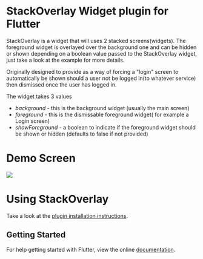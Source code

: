 # StackOverlay Widget plugin for Flutter

StackOverlay is a widget that will uses 2 stacked screens(widgets). The foreground widget is overlayed over the background one and can be hidden or shown depending on a boolean value passed to the StackOverlay widget, just take a look at the example for more details.

Originally designed to provide as a way of forcing a "login" screen to automatically be shown should a user not be logged in(to whatever service) then dismissed once the user has logged in.

The widget takes 3 values

- *background*  - this is the background widget (usually the main screen)
- *foreground*  - this is the dismissable foreground widget( for example a Login screen)
- *showForeground* - a boolean to indicate if the foreground widget should be shown or hidden (defaults to false if not provided)


# Demo Screen

<img src="http://butterfly-mobile.uk/wp-content/uploads/2018/08/stackoverlay.gif" />


# Using StackOverlay

Take a look at the [plugin installation instructions](https://pub.dartlang.org/packages/stack_overlay#-installing-tab-).

## Getting Started

For help getting started with Flutter, view the online [documentation](https://flutter.io/).
